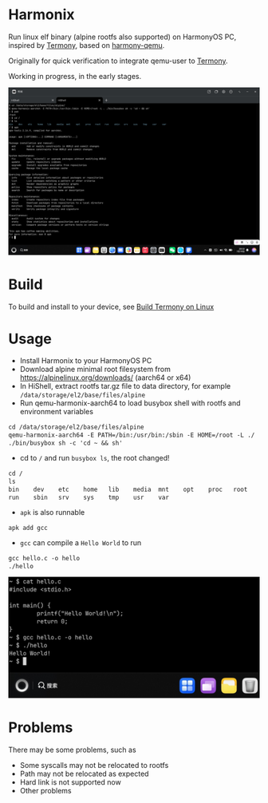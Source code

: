 # Harmonix

Run linux elf binary (alpine rootfs also supported) on HarmonyOS PC, inspired by [Termony](https://github.com/TermonyHQ/Termony), based on [harmony-qemu](https://github.com/hackeris/harmony-qemu).

Originally for quick verification to integrate qemu-user to [Termony](https://github.com/TermonyHQ/Termony). 

Working in progress, in the early stages.

![Run in HiShell](./docs/images/screen_202507192054.png)

# Build

To build and install to your device, see [Build Termony on Linux](https://github.com/TermonyHQ/Termony?tab=readme-ov-file#usage-if-you-are-a-linux-user)

# Usage

- Install Harmonix to your HarmonyOS PC
- Download alpine minimal root filesystem from https://alpinelinux.org/downloads/ (aarch64 or x64)
- In HiShell, extract rootfs tar.gz file to data directory, for example `/data/storage/el2/base/files/alpine`
- Run qemu-harmonix-aarch64 to load busybox shell with rootfs and environment variables
```shell
cd /data/storage/el2/base/files/alpine
qemu-harmonix-aarch64 -E PATH=/bin:/usr/bin:/sbin -E HOME=/root -L ./ ./bin/busybox sh -c 'cd ~ && sh'
```
- cd to `/` and run `busybox ls`, the root changed!
```shell
cd /
ls
bin    dev    etc    home   lib    media  mnt    opt    proc   root   run    sbin   srv    sys    tmp    usr    var
```
- `apk` is also runnable
```shell
apk add gcc
```
- `gcc` can compile a `Hello World` to run
```shell
gcc hello.c -o hello
./hello
```
![GCC compiles Hello World](docs/images/screen_202507192010.png)

# Problems

There may be some problems, such as

- Some syscalls may not be relocated to rootfs
- Path may not be relocated as expected
- Hard link is not supported now
- Other problems
